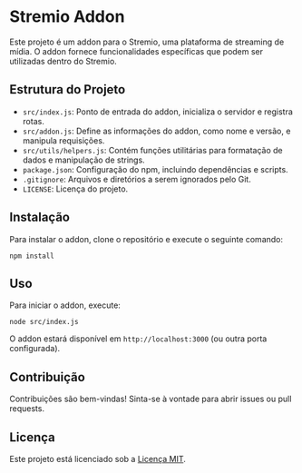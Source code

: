 # Stremio Addon

Este projeto é um addon para o Stremio, uma plataforma de streaming de mídia. O addon fornece funcionalidades específicas que podem ser utilizadas dentro do Stremio.

## Estrutura do Projeto

- `src/index.js`: Ponto de entrada do addon, inicializa o servidor e registra rotas.
- `src/addon.js`: Define as informações do addon, como nome e versão, e manipula requisições.
- `src/utils/helpers.js`: Contém funções utilitárias para formatação de dados e manipulação de strings.
- `package.json`: Configuração do npm, incluindo dependências e scripts.
- `.gitignore`: Arquivos e diretórios a serem ignorados pelo Git.
- `LICENSE`: Licença do projeto.

## Instalação

Para instalar o addon, clone o repositório e execute o seguinte comando:

```
npm install
```

## Uso

Para iniciar o addon, execute:

```
node src/index.js
```

O addon estará disponível em `http://localhost:3000` (ou outra porta configurada).

## Contribuição

Contribuições são bem-vindas! Sinta-se à vontade para abrir issues ou pull requests.

## Licença

Este projeto está licenciado sob a [Licença MIT](LICENSE).